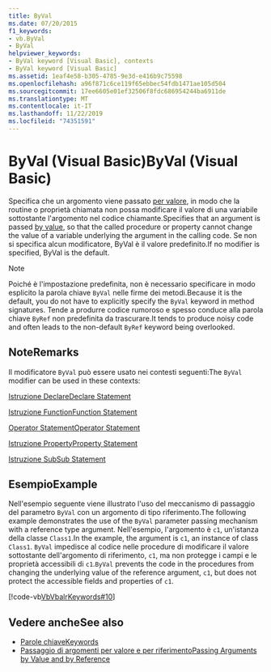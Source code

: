 ```yaml
---
title: ByVal
ms.date: 07/20/2015
f1_keywords:
- vb.ByVal
- ByVal
helpviewer_keywords:
- ByVal keyword [Visual Basic], contexts
- ByVal keyword [Visual Basic]
ms.assetid: 1eaf4e58-b305-4785-9e3d-e416b9c75598
ms.openlocfilehash: a96f871c6ce119f65ebbec54fdb1471ae105d504
ms.sourcegitcommit: 17ee6605e01ef32506f8fdc686954244ba6911de
ms.translationtype: MT
ms.contentlocale: it-IT
ms.lasthandoff: 11/22/2019
ms.locfileid: "74351591"
---
```

# <a name="byval-visual-basic"></a><span data-ttu-id="39a6a-102">ByVal (Visual Basic)</span><span class="sxs-lookup"><span data-stu-id="39a6a-102">ByVal (Visual Basic)</span></span>
<span data-ttu-id="39a6a-103">Specifica che un argomento viene passato [per valore](../../programming-guide/language-features/procedures/passing-arguments-by-value-and-by-reference.md), in modo che la routine o proprietà chiamata non possa modificare il valore di una variabile sottostante l'argomento nel codice chiamante.</span><span class="sxs-lookup"><span data-stu-id="39a6a-103">Specifies that an argument is passed [by value](../../programming-guide/language-features/procedures/passing-arguments-by-value-and-by-reference.md), so that the called procedure or property cannot change the value of a variable underlying the argument in the calling code.</span></span> <span data-ttu-id="39a6a-104">Se non si specifica alcun modificatore, ByVal è il valore predefinito.</span><span class="sxs-lookup"><span data-stu-id="39a6a-104">If no modifier is specified, ByVal is the default.</span></span>

> [!NOTE]
> <span data-ttu-id="39a6a-105">Poiché è l'impostazione predefinita, non è necessario specificare in modo esplicito la parola chiave `ByVal` nelle firme dei metodi.</span><span class="sxs-lookup"><span data-stu-id="39a6a-105">Because it is the default, you do not have to explicitly specify the `ByVal` keyword in method signatures.</span></span> <span data-ttu-id="39a6a-106">Tende a produrre codice rumoroso e spesso conduce alla parola chiave `ByRef` non predefinita da trascurare.</span><span class="sxs-lookup"><span data-stu-id="39a6a-106">It tends to produce noisy code and often leads to the non-default `ByRef` keyword being overlooked.</span></span>

## <a name="remarks"></a><span data-ttu-id="39a6a-107">Note</span><span class="sxs-lookup"><span data-stu-id="39a6a-107">Remarks</span></span>
 <span data-ttu-id="39a6a-108">Il modificatore `ByVal` può essere usato nei contesti seguenti:</span><span class="sxs-lookup"><span data-stu-id="39a6a-108">The `ByVal` modifier can be used in these contexts:</span></span>

 [<span data-ttu-id="39a6a-109">Istruzione Declare</span><span class="sxs-lookup"><span data-stu-id="39a6a-109">Declare Statement</span></span>](../../../visual-basic/language-reference/statements/declare-statement.md)

 [<span data-ttu-id="39a6a-110">Istruzione Function</span><span class="sxs-lookup"><span data-stu-id="39a6a-110">Function Statement</span></span>](../../../visual-basic/language-reference/statements/function-statement.md)
  
 [<span data-ttu-id="39a6a-111">Operator Statement</span><span class="sxs-lookup"><span data-stu-id="39a6a-111">Operator Statement</span></span>](../../../visual-basic/language-reference/statements/operator-statement.md)
  
 [<span data-ttu-id="39a6a-112">Istruzione Property</span><span class="sxs-lookup"><span data-stu-id="39a6a-112">Property Statement</span></span>](../../../visual-basic/language-reference/statements/property-statement.md)
  
 [<span data-ttu-id="39a6a-113">Istruzione Sub</span><span class="sxs-lookup"><span data-stu-id="39a6a-113">Sub Statement</span></span>](../../../visual-basic/language-reference/statements/sub-statement.md)

## <a name="example"></a><span data-ttu-id="39a6a-114">Esempio</span><span class="sxs-lookup"><span data-stu-id="39a6a-114">Example</span></span>
 <span data-ttu-id="39a6a-115">Nell'esempio seguente viene illustrato l'uso del meccanismo di passaggio del parametro `ByVal` con un argomento di tipo riferimento.</span><span class="sxs-lookup"><span data-stu-id="39a6a-115">The following example demonstrates the use of the `ByVal` parameter passing mechanism with a reference type argument.</span></span> <span data-ttu-id="39a6a-116">Nell'esempio, l'argomento è `c1`, un'istanza della classe `Class1`.</span><span class="sxs-lookup"><span data-stu-id="39a6a-116">In the example, the argument is `c1`, an instance of class `Class1`.</span></span> <span data-ttu-id="39a6a-117">`ByVal` impedisce al codice nelle procedure di modificare il valore sottostante dell'argomento di riferimento, `c1`, ma non protegge i campi e le proprietà accessibili di `c1`.</span><span class="sxs-lookup"><span data-stu-id="39a6a-117">`ByVal` prevents the code in the procedures from changing the underlying value of the reference argument, `c1`, but does not protect the accessible fields and properties of `c1`.</span></span>

 [!code-vb[VbVbalrKeywords#10](~/samples/snippets/visualbasic/VS_Snippets_VBCSharp/VbVbalrKeywords/VB/Class5.vb#10)]

## <a name="see-also"></a><span data-ttu-id="39a6a-118">Vedere anche</span><span class="sxs-lookup"><span data-stu-id="39a6a-118">See also</span></span>

- [<span data-ttu-id="39a6a-119">Parole chiave</span><span class="sxs-lookup"><span data-stu-id="39a6a-119">Keywords</span></span>](../../../visual-basic/language-reference/keywords/index.md)
- [<span data-ttu-id="39a6a-120">Passaggio di argomenti per valore e per riferimento</span><span class="sxs-lookup"><span data-stu-id="39a6a-120">Passing Arguments by Value and by Reference</span></span>](../../../visual-basic/programming-guide/language-features/procedures/passing-arguments-by-value-and-by-reference.md)

